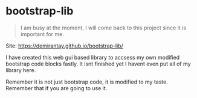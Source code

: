 # bootstrap-lib

> I am busy at the moment, I will come back to this project since it is important for me. 

Site: https://demirantay.github.io/bootstrap-lib/

I have created this web gui based library to accsess my own modified bootstrap code blocks fastly. It isnt finished yet I havent even put all of my library here.

Remember it is not just bootstrap code, it is modified to my taste. Remember that if you are going to use it.


